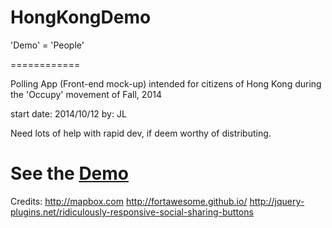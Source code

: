 HongKongDemo
============

'Demo' = 'People'

============

Polling App (Front-end mock-up) intended for citizens of Hong Kong during the 'Occupy' movement of Fall, 2014

start date: 2014/10/12
by: JL

Need lots of help with rapid dev, if deem worthy of distributing.

<h1>See the <a href="http://liao.cz/lab/hongkongdemo">Demo</a></h1>


Credits:
http://mapbox.com
http://fortawesome.github.io/
http://jquery-plugins.net/ridiculously-responsive-social-sharing-buttons
